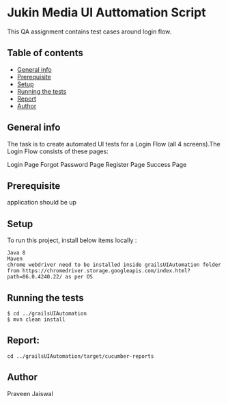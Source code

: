 # Jukin Media UI Auttomation Script
This QA assignment contains test cases around login flow.

## Table of contents
* [General info](#general-info)
* [Prerequisite](#technologies)
* [Setup](#setup)
* [Running the tests](#running-the-tests)
* [Report](#report)
* [Author](#author)

## General info
The task is to create automated UI tests for a Login Flow (all 4 screens).The Login Flow consists of these pages:

Login Page
Forgot Password Page
Register Page
Success Page

## Prerequisite
application should be up
	
## Setup
To run this project, install below items locally : 

```
Java 8
Maven
chrome webdriver need to be installed inside grailsUIAutomation folder from https://chromedriver.storage.googleapis.com/index.html?path=86.0.4240.22/ as per OS
```

## Running the tests
```
$ cd ../grailsUIAutomation
$ mvn clean install
```


## Report:

```cd ../grailsUIAutomation/target/cucumber-reports```

## Author
Praveen Jaiswal

